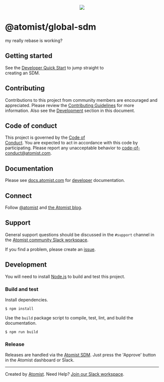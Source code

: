 <p align="center">   
  <img src="https://images.atomist.com/sdm/SDM-Logo-Dark.png">
</p> 
   
# @atomist/global-sdm 
                
my really rebase is working?          
  
[atomist-doc]: https://docs.atomist.com/ (Atomist Documentation)  
    
## Getting started         
  
See the [Developer Quick Start][atomist-quick] to jump straight to     
creating an SDM.   
    
[atomist-quick]: https://docs.atomist.com/quick-start/ (Atom ist - Developer Quick Start)
 
## Contributing  
  
Contributions to this project from community members are encouraged
and appreciated. Please review the [Contributing 
Guidelines](CONTRIBUTING.md) for more information. Also see the 
[Development](#development) section in this document.
  
## Code of conduct  
 
This project is governed by the [Code of  
Conduct](CODE_OF_CONDUCT.md). You are expected to act in accordance 
with this code by participating. Please report  any unacceptable
behavior to code-of-conduct@atomist.com.
     
## Documentation     
  
Please see [docs.atomist.com][atomist-doc] for
[developer][atomist-doc-sdm] documentation.  
 
[atomist-doc-sdm]: https://docs.atomist.com/developer/sdm/ (Atomist Documentation - SDM Developer)

## Connect

Follow [@atomist][atomist-twitter] and [the Atomist blog][atomist-blog].

[atomist-twitter]: https://twitter.com/atomist (Atomist on Twitter)
[atomist-blog]: https://blog.atomist.com/ (The Official Atomist Blog)

## Support

General support questions should be discussed in the `#support`
channel in the [Atomist community Slack workspace][slack].

If you find a problem, please create an [issue][].

[issue]: https://github.com/atomist-seeds/empty-sdm/issues

## Development

You will need to install [Node.js][node] to build and test this
project.

[node]: https://nodejs.org/ (Node.js)

### Build and test

Install dependencies.

```
$ npm install
```

Use the `build` package script to compile, test, lint, and build the
documentation.

```
$ npm run build
```

### Release

Releases are handled via the [Atomist SDM][atomist-sdm].  Just press
the 'Approve' button in the Atomist dashboard or Slack.

[atomist-sdm]: https://github.com/atomist/atomist-sdm (Atomist Software Delivery Machine)

---

Created by [Atomist][atomist].
Need Help?  [Join our Slack workspace][slack].

[atomist]: https://atomist.com/ (Atomist - How Teams Deliver Software)
[slack]: https://join.atomist.com/ (Atomist Community Slack)
   
